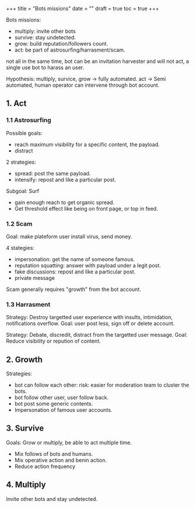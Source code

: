 +++
title = "Bots missions"
date = ""
draft = true
toc = true
+++

Bots missions:

- multiply: invite other bots
- survive: stay undetected.
- grow: build reputation/followers count.
- act: be part of astrosurfing/harrasment/scam.

not all in the same time, bot can be
an invitation harvester and will not act,
a single use bot to harass an user.

Hypothesis:
multiply, survice, grow -> fully automated.
act -> Semi automated, human operator can intervene through bot account.

## 1. Act

### 1.1 Astrosurfing

Possible goals:
- reach maximum visibility for a specific content, the payload.
- distract

2 strategies:

- spread: post the same payload.
- intensify: repost and like a particular post.

Subgoal: Surf
- gain enough reach to get organic spread.
- Get threshold effect like being on front page, or top in feed.

### 1.2 Scam

Goal: make plateform user install virus, send money.

4 stategies:

- impersonation: get the name of someone famous.
- reputation squatting: answer with payload under a legit post.
- fake discussions: repost and like a particular post.
- private message

Scam generally requires "growth" from the bot account.

### 1.3 Harrasment

Strategy: Destroy targetted user experience with
insults, intimidation, notifications overflow.
Goal: user post less, sign off or delete account.

Strategy: Debate, discredit, distract from the targetted user message.
Goal: Reduce visibility or repution of content.

## 2. Growth

Strategies:

- bot can follow each other:
risk: easier for moderation team to cluster the bots.
- bot follow other user, user follow back.
- bot post some generic contents.
- Impersonation of famous user accounts.

## 3. Survive

Goals: Grow or multiply, be able to act multiple time.

- Mix follows of bots and humans.
- Mix operative action and benin action.
- Reduce action frequency

## 4. Multiply

Invite other bots and stay undetected.
